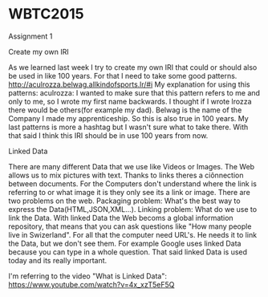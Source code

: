 # WBTC2015
Assignment 1

Create my own IRI

As we learned last week I try to create my own IRI that could or should also be used in like 100 years. For that I need to take some good patterns.
http://aculrozza.belwag.allkindofsports.lr/#i
My explanation for using this patterns:
aculrozza: 
I wanted to make sure that this pattern refers to me and only to me, so I wrote my first name backwards. I thought if I wrote lrozza there would be others(for example my dad).
Belwag is the name of the Company I made my apprenticeship. So this is also true in 100 years.
My last patterns is more a hashtag but I wasn't sure what to take there.
With that said I think this IRI should be in use 100 years from now.

Linked Data

There are many different Data that we use like Videos or Images. The Web allows us to mix pictures with text. Thanks to links theres a ciônnection between documents. For the Computers don't understand where the link is referring to or what image it is they only see its a link or image. There are two problems on the web. Packaging problem: What's the best way to express the Data(HTML,JSON,XML...). Linking problem: What do we use to link the Data. With linked Data the Web becoms a global information repository, that means that you can ask questions like "How many people live in Swizerland". For all that the computer need URL's. He needs it  to link the Data, but we don't see them. For example Google uses linked Data because you can type in a whole question. That said linked Data is used today and its really important.


I'm referring to the video "What is Linked Data": https://www.youtube.com/watch?v=4x_xzT5eF5Q

